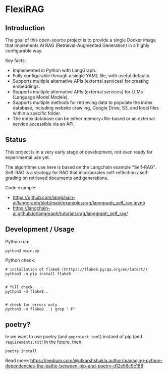 FlexiRAG
========

Introduction
------------

The goal of this open-source project is to provide a single Docker image that implements AI RAG (Retrieval-Augmented Generation) in a highly configurable way.

Key facts:
- Implemented in Python with LangGraph.
- Fully configurable through a single YAML file, with useful defaults.
- Supports multiple alternative APIs (external services) for creating embeddings.
- Supports multiple alternative APIs (external services) for LLMs (Language Model Models).
- Supports multiple methods for retrieving data to populate the index database, including website crawling, Google Drive, S3, and local files within a specific folder.
- The index database can be either memory+file-based or an external service accessible via an API.


Status
------
This project is in a very early stage of development, not even ready for experimental use yet.

The algorithme use here is based on the Langchain example "Self-RAG". 
Self-RAG is a strategy for RAG that incorporates self-reflection / self-grading on retrieved documents and generations.

Code example:
- https://github.com/langchain-ai/langgraph/blob/main/examples/rag/langgraph_self_rag.ipynb
- https://langchain-ai.github.io/langgraph/tutorials/rag/langgraph_self_rag/


Development / Usage
-------------------

Python run:

    python3 main.py


Python check:

    # installation of flake8 (hhttps://flake8.pycqa.org/en/latest/)
    python3 -m pip install flake8
    
    
    # full check
    python3 -m flake8 .
    
    
    # check for errors only
    python3 -m flake8 . | grep " F"


poetry?
-------

Ie we want to use poetry (and `pyproject.toml`) instaed of pip (and `requirements.txt`) in the future, then:

    poetry install

Read more: https://medium.com/@utkarshshukla.author/managing-python-dependencies-the-battle-between-pip-and-poetry-d12e58c9c168

